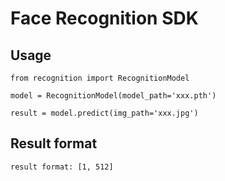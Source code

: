# Face Recognition SDK


## Usage

```
from recognition import RecognitionModel

model = RecognitionModel(model_path='xxx.pth')

result = model.predict(img_path='xxx.jpg')
```
## Result format

```
result format: [1, 512]
```